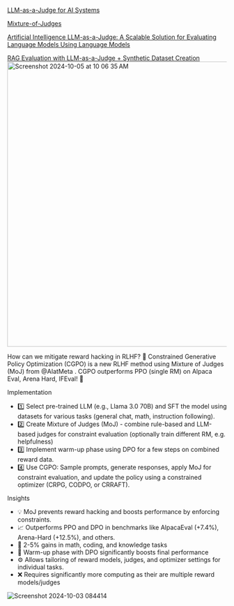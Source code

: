 [LLM-as-a-Judge for AI Systems](https://muditb.com/llm-as-a-judge-for-ai-systems/)

[Mixture-of-Judges](https://x.com/_philschmid/status/1841752199904317868/photo/1)

[Artificial Intelligence LLM-as-a-Judge: A Scalable Solution for Evaluating Language Models Using Language Models](https://www.unite.ai/llm-as-a-judge-a-scalable-solution-for-evaluating-language-models-using-language-models/)

[RAG Evaluation with LLM-as-a-Judge + Synthetic Dataset Creation](https://generativeai.pub/rag-evaluation-with-llm-as-a-judge-synthetic-dataset-creation-7fce566310f5)
<img width="654" alt="Screenshot 2024-10-05 at 10 06 35 AM" src="https://github.com/user-attachments/assets/a981ea5c-4f3d-4d14-9f0d-b666b633c713">




How can we mitigate reward hacking in RLHF? 🤔 Constrained Generative Policy Optimization (CGPO) is a new RLHF method using Mixture of Judges (MoJ) from 
@AIatMeta
. CGPO outperforms PPO (single RM) on Alpaca Eval, Arena Hard, IFEval! 👀

Implementation
- 1️⃣ Select pre-trained LLM (e.g., Llama 3.0 70B) and SFT the model using datasets for various tasks (general chat, math, instruction following).
- 2️⃣ Create Mixture of Judges (MoJ) - combine rule-based and LLM-based judges for constraint evaluation (optionally train different RM, e.g. helpfulness)
- 3️⃣ Implement warm-up phase using DPO for a few steps on combined reward data.
- 4️⃣ Use CGPO: Sample prompts, generate responses, apply MoJ for constraint evaluation, and update the policy using a constrained optimizer (CRPG, CODPO, or CRRAFT).

Insights
- 💡 MoJ prevents reward hacking and boosts performance by enforcing constraints.
- 📈 Outperforms PPO and DPO in benchmarks like AlpacaEval (+7.4%), Arena-Hard (+12.5%), and others.
- 🧮  2-5% gains in math, coding, and knowledge tasks
- 🔄 Warm-up phase with DPO significantly boosts final performance
- ⚙️ Allows tailoring of reward models, judges, and optimizer settings for individual tasks.
- ❌ Requires significantly more computing as their are multiple reward models/judges

![Screenshot 2024-10-03 084414](https://github.com/user-attachments/assets/1e2fcb88-6a01-4943-963f-09611046e2b0)
